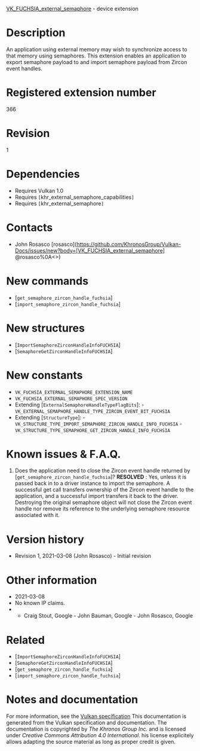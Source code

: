 [VK_FUCHSIA_external_semaphore](https://www.khronos.org/registry/vulkan/specs/1.3-extensions/man/html/VK_FUCHSIA_external_semaphore.html) - device extension

# Description
An application using external memory may wish to synchronize access to that
memory using semaphores.
This extension enables an application to export semaphore payload to and
import semaphore payload from Zircon event handles.

# Registered extension number
366

# Revision
1

# Dependencies
- Requires Vulkan 1.0
- Requires `[`khr_external_semaphore_capabilities`]`
- Requires `[`khr_external_semaphore`]`

# Contacts
- John Rosasco [rosasco](https://github.com/KhronosGroup/Vulkan-Docs/issues/new?body=[VK_FUCHSIA_external_semaphore] @rosasco%0A<<Here describe the issue or question you have about the VK_FUCHSIA_external_semaphore extension>>)

# New commands
- [`get_semaphore_zircon_handle_fuchsia`]
- [`import_semaphore_zircon_handle_fuchsia`]

# New structures
- [`ImportSemaphoreZirconHandleInfoFUCHSIA`]
- [`SemaphoreGetZirconHandleInfoFUCHSIA`]

# New constants
- `VK_FUCHSIA_EXTERNAL_SEMAPHORE_EXTENSION_NAME`
- `VK_FUCHSIA_EXTERNAL_SEMAPHORE_SPEC_VERSION`
- Extending [`ExternalSemaphoreHandleTypeFlagBits`]:  - `VK_EXTERNAL_SEMAPHORE_HANDLE_TYPE_ZIRCON_EVENT_BIT_FUCHSIA` 
- Extending [`StructureType`]:  - `VK_STRUCTURE_TYPE_IMPORT_SEMAPHORE_ZIRCON_HANDLE_INFO_FUCHSIA`  - `VK_STRUCTURE_TYPE_SEMAPHORE_GET_ZIRCON_HANDLE_INFO_FUCHSIA`

# Known issues & F.A.Q.
1) Does the application need to close the Zircon event handle returned by
[`get_semaphore_zircon_handle_fuchsia`]? **RESOLVED** : Yes, unless it is passed back in to a driver instance to import
the semaphore.
A successful get call transfers ownership of the Zircon event handle to the
application, and a successful import transfers it back to the driver.
Destroying the original semaphore object will not close the Zircon event
handle nor remove its reference to the underlying semaphore resource
associated with it.

# Version history
- Revision 1, 2021-03-08 (John Rosasco)  - Initial revision

# Other information
* 2021-03-08
* No known IP claims.
*   - Craig Stout, Google  - John Bauman, Google  - John Rosasco, Google

# Related
- [`ImportSemaphoreZirconHandleInfoFUCHSIA`]
- [`SemaphoreGetZirconHandleInfoFUCHSIA`]
- [`get_semaphore_zircon_handle_fuchsia`]
- [`import_semaphore_zircon_handle_fuchsia`]

# Notes and documentation
For more information, see the [Vulkan specification](https://www.khronos.org/registry/vulkan/specs/1.3-extensions/html/vkspec.html)
This documentation is generated from the Vulkan specification and documentation.
The documentation is copyrighted by *The Khronos Group Inc.* and is licensed under *Creative Commons Attribution 4.0 International*.
his license explicitely allows adapting the source material as long as proper credit is given.
        
